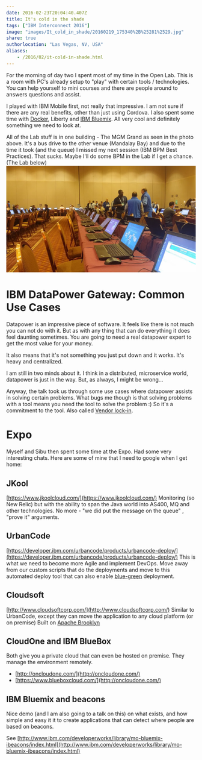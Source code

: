 ```yaml
---
date: 2016-02-23T20:04:40.407Z
title: It's cold in the shade
tags: ["IBM Interconnect 2016"]
image: "images/It_cold_in_shade/20160219_175340%2B%25281%2529.jpg"
share: true
authorlocation: "Las Vegas, NV, USA"
aliases:
    - /2016/02/it-cold-in-shade.html
---
```

For the morning of day two I spent most of my time in the Open Lab. This is a room with PC's already setup to "play" with certain tools / technologies. You can help yourself to mini courses and there are people around to answers questions and assist.

I played with IBM Mobile first, not really that impressive. I am not sure if there are any real benefits, other than just using Cordova. I also spent some time with [Docker](https://en.wikipedia.org/wiki/Docker_(software)), Liberty and [IBM Bluemix](https://en.wikipedia.org/wiki/Bluemix). All very cool and definitely something we need to look at.

All of the Lab stuff is in one building - The MGM Grand as seen in the photo above. It's a bus drive to the other venue (Mandalay Bay) and due to the time it took (and the queue) I missed my next session (IBM BPM Best Practices). That sucks. Maybe I'll do some BPM in the Lab if I get a chance. (The Lab below)
![microservices](images/It_cold_in_shade/20160222_101839.jpg)

# IBM DataPower Gateway: Common Use Cases
Datapower is an impressive piece of software. It feels like there is not much you can not do with it. But as with any thing that can do everything it does feel daunting sometimes. You are going to need a real datapower expert to get the most value for your money.

It also means that it's not something you just put down and it works. It's heavy and centralized.

I am still in two minds about it. I think in a distributed, microservice world, datapower is just in the way. But, as always, I might be wrong...

Anyway, the talk took us through some use cases where datapower assists in solving certain problems. What bugs me though is that solving problems with a tool means you need the tool to solve the problem :)
So it's a commitment to the tool. Also called [Vendor lock-in](https://en.wikipedia.org/wiki/Vendor_lock-in).

# Expo
Myself and Sibu then spent some time at the Expo. Had some very interesting chats. Here are some of mine that I need to google when I get home:

##  JKool
[https://www.jkoolcloud.com/](https://www.jkoolcloud.com/)
Monitoring (so New Relic) but with the ability to span the Java world into AS400, MQ and other technologies. No more - "we did put the message on the queue" , "prove it" arguments.
## UrbanCode
[https://developer.ibm.com/urbancode/products/urbancode-deploy/](https://developer.ibm.com/urbancode/products/urbancode-deploy/)
This is what we need to become more Agile and implement DevOps. Move away from our custom scripts that do the deployments and move to this automated deploy tool that can also enable [blue-green](http://martinfowler.com/bliki/BlueGreenDeployment.html) deployment.
## Cloudsoft
[http://www.cloudsoftcorp.com/](http://www.cloudsoftcorp.com/)
Similar to UrbanCode, except they can move the application to any cloud platform (or on premise) Built on [Apache Brooklyn](http://brooklyn.apache.org/)
## CloudOne and IBM BlueBox
Both give you a private cloud that can even be hosted on premise. They manage the environment remotely.
* [http://oncloudone.com/](http://oncloudone.com/)
* [https://www.blueboxcloud.com/](http://oncloudone.com/)
## IBM Bluemix and beacons
Nice demo (and I am also going to a talk on this) on what exists, and how simple and easy it it to create applications that can detect where people are based on beacons.

See [http://www.ibm.com/developerworks/library/mo-bluemix-ibeacons/index.html](http://www.ibm.com/developerworks/library/mo-bluemix-ibeacons/index.html)
